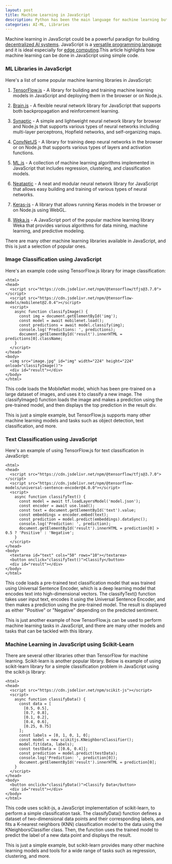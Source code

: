 ```yaml
---
layout: post
title: Machine Learning in JavaScript
description: Python has been the main language for machine learning but JavaScript is good alternative especially for decentralized machine learning.
categories: AI-ML, Libraries
---
```


Machine learning in JavaScript could be a powerful paradign for building [decentralized AI systems](/2023/02/25/Decentralized-Artificial-Intelligence.html). JavaScript is a [versatile programming langauge](/2023/02/22/Why-JavaScript-is-Great.html) and it is ideal especially for [edge computing](/2023/01/14/JavaScript-Ideal-For-Fog-Computing.html).This article highlights how machine learning can be done in JavaScript using simple code. 

### ML Libraries in JavaScript
Here's a list of some popular machine learning libraries in JavaScript:

1. [TensorFlow.js](https://www.tensorflow.org/js) - A library for building and training machine learning models in JavaScript and deploying them in the browser or on Node.js.

2. [Brain.js](https://brain.js.org/#/) - A flexible neural network library for JavaScript that supports both backpropagation and reinforcement learning.

3. [Synaptic](https://caza.la/synaptic/#/) - A simple and lightweight neural network library for browser and Node.js that supports various types of neural networks including multi-layer perceptrons, Hopfield networks, and self-organizing maps.

4. [ConvNetJS](https://cs.stanford.edu/people/karpathy/convnetjs/started.html) - A library for training deep neural networks in the browser or on Node.js that supports various types of layers and activation functions.

5. [ML.js](https://github.com/mljs/ml) - A collection of machine learning algorithms implemented in JavaScript that includes regression, clustering, and classification models.

6. [Neataptic](https://wagenaartje.github.io/neataptic/) - A neat and modular neural network library for JavaScript that allows easy building and training of various types of neural networks.

7. [Keras-js](https://transcranial.github.io/keras-js/#/) - A library that allows running Keras models in the browser or on Node.js using WebGL.

8. [Weka.js](https://github.com/MtnFranke/node-weka) - A JavaScript port of the popular machine learning library Weka that provides various algorithms for data mining, machine learning, and predictive modeling.

There are many other machine learning libraries available in JavaScript, and this is just a selection of popular ones.

### Image Classification using JavaScript
Here's an example code using TensorFlow.js library for image classification:

	<html>
	<head>
	  <script src="https://cdn.jsdelivr.net/npm/@tensorflow/tfjs@3.7.0"></script>
	  <script src="https://cdn.jsdelivr.net/npm/@tensorflow-models/mobilenet@2.0.4"></script>
	  <script>
	    async function classifyImage() {
	      const img = document.getElementById('img');
	      const model = await mobilenet.load();
	      const predictions = await model.classify(img);
	      console.log('Predictions: ', predictions);
	      document.getElementById('result').innerHTML = predictions[0].className;
	    }
	  </script>
	</head>
	<body>
	  <img src="image.jpg" id="img" width="224" height="224" onload="classifyImage()">
	  <div id="result"></div>
	</body>
	</html>
	
This code loads the MobileNet model, which has been pre-trained on a large dataset of images, and uses it to classify a new image. The classifyImage() function loads the image and makes a prediction using the pre-trained model, and then displays the top prediction in the result div.

This is just a simple example, but TensorFlow.js supports many other machine learning models and tasks such as object detection, text classification, and more.

### Text Classification using JavaScript
Here's an example of using TensorFlow.js for text classification in JavaScript:

	<html>
	<head>
	  <script src="https://cdn.jsdelivr.net/npm/@tensorflow/tfjs@3.7.0"></script>
	  <script src="https://cdn.jsdelivr.net/npm/@tensorflow-models/universal-sentence-encoder@4.0.0"></script>
	  <script>
	    async function classifyText() {
	      const model = await tf.loadLayersModel('model.json');
	      const encoder = await use.load();
	      const text = document.getElementById('text').value;
	      const embeddings = encoder.embed(text);
	      const prediction = model.predict(embeddings).dataSync();
	      console.log('Prediction: ', prediction);
	      document.getElementById('result').innerHTML = prediction[0] > 0.5 ? 'Positive' : 'Negative';
	    }
	  </script>
	</head>
	<body>
	  <textarea id="text" cols="50" rows="10"></textarea>
	  <button onclick="classifyText()">Classify</button>
	  <div id="result"></div>
	</body>
	</html>

This code loads a pre-trained text classification model that was trained using Universal Sentence Encoder, which is a deep learning model that encodes text into high-dimensional vectors. The classifyText() function takes user input text, encodes it using the Universal Sentence Encoder, and then makes a prediction using the pre-trained model. The result is displayed as either "Positive" or "Negative" depending on the predicted sentiment.

This is just another example of how TensorFlow.js can be used to perform machine learning tasks in JavaScript, and there are many other models and tasks that can be tackled with this library.

### Machine Learning in JavaScript using Scikit-Learn
There are several other libraries other than TensorFlow for machine learning. Scikit-learn is another popular library. Below is example of using scikit-learn library for a simple classification problem in JavaScript using the scikit-js library:

	<html>
	<head>
	  <script src="https://cdn.jsdelivr.net/npm/scikit-js"></script>
	  <script>
	    async function classifyData() {
	      const data = [
	        [0.5, 0.5],
	        [0.7, 0.8],
	        [0.1, 0.2],
	        [0.4, 0.6],
	        [0.25, 0.75]
	      ];
	      const labels = [0, 1, 0, 1, 0];
	      const model = new scikitjs.KNeighborsClassifier();
	      model.fit(data, labels);
	      const testData = [[0.6, 0.4]];
	      const prediction = model.predict(testData);
	      console.log('Prediction: ', prediction[0]);
	      document.getElementById('result').innerHTML = prediction[0];
	    }
	  </script>
	</head>
	<body>
	  <button onclick="classifyData()">Classify Data</button>
	  <div id="result"></div>
	</body>
	</html>

This code uses scikit-js, a JavaScript implementation of scikit-learn, to perform a simple classification task. The classifyData() function defines a dataset of two-dimensional data points and their corresponding labels, and fits a K-nearest neighbors (KNN) classification model to the data using the KNeighborsClassifier class. Then, the function uses the trained model to predict the label of a new data point and displays the result.

This is just a simple example, but scikit-learn provides many other machine learning models and tools for a wide range of tasks such as regression, clustering, and more.





